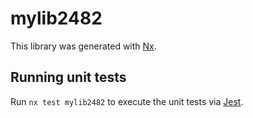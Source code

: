 # mylib2482

This library was generated with [Nx](https://nx.dev).

## Running unit tests

Run `nx test mylib2482` to execute the unit tests via [Jest](https://jestjs.io).
